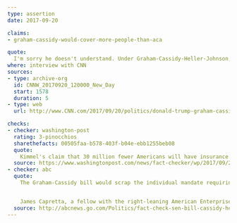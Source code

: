 ```yaml
---
type: assertion
date: 2017-09-20

claims:
- graham-cassidy-would-cover-more-people-than-aca

quote:
  I'm sorry he doesn't understand. Under Graham-Cassidy-Heller-Johnson, more people will have coverage.
where: interview with CNN
sources:
- type: archive-org
  id: CNNW_20170920_120000_New_Day
  start: 1578
  duration: 5
- type: web
  url: http://www.CNN.com/2017/09/20/politics/donald-trump-graham-cassidy-health-care/index.html

checks:
- checker: washington-post
  rating: 3-pinocchios
  sharethefacts: 00505faa-b578-403f-b04e-ebb1255beb08
  quote:
    Kimmel's claim that 30 million fewer Americans will have insurance may be a high-end estimate. But already, in 2019, CBO calculations suggest at least 15 million fewer Americans would have insurance once the individual and employer mandates are repealed. Much of that decline might be by choice, but Cassidy insists the gap will be filled and then exceeded in 10 years. Unlike Cassidy, no prominent health-care analyst is willing to venture a guess on coverage levels – but the consensus is that his funding formula makes his claim all but impossible to achieve.
  source: https://www.washingtonpost.com/news/fact-checker/wp/2017/09/21/sen-cassidys-rebuttal-to-jimmy-kimmel-more-people-will-have-coverage/
- checker: abc
  quote:
    The Graham-Cassidy bill would scrap the individual mandate requiring people to buy insurance -– the crux of Obamacare which is so anathema to its opponents –- meaning people would no longer be penalized for not having insurance.


    James Capretta, a fellow with the right-leaning American Enterprise Institute, told ABC News the absence of the individual mandate means Graham-Cassidy is "highly, highly unlikely" to cover more people than current law.
  source: http://abcnews.go.com/Politics/fact-check-sen-bill-cassidy-health-care-bill/story?id=49993546
---
```

